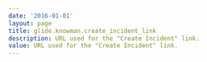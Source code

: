 ```yaml
---
date: '2016-01-01'
layout: page
title: glide.knowman.create_incident_link
description: URL used for the "Create Incident" link.
value: URL used for the "Create Incident" link.
---
```

